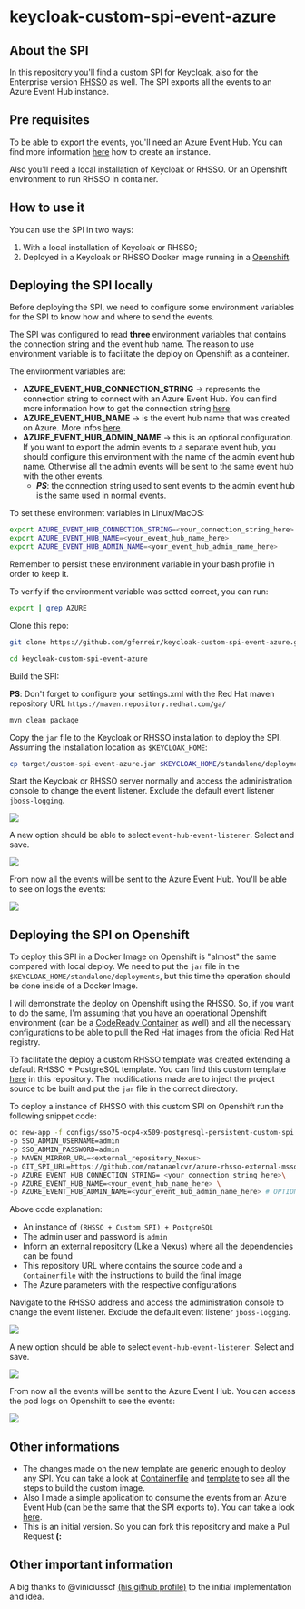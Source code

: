 # keycloak-custom-spi-event-azure

## About the SPI
In this repository you'll find a custom SPI for [Keycloak](https://www.keycloak.org/), also for the Enterprise version [RHSSO](https://access.redhat.com/products/red-hat-single-sign-on/) as well. The SPI exports all the events to an Azure Event Hub instance.

## Pre requisites
To be able to export the events, you'll need an Azure Event Hub. You can find more information [here](https://docs.microsoft.com/en-us/azure/event-hubs/event-hubs-create) how to create an instance.

Also you'll need a local installation of Keycloak or RHSSO. Or an Openshift environment to run RHSSO in container.

## How to use it
You can use the SPI in two ways:

1. With a local installation of Keycloak or RHSSO;
2. Deployed in a Keycloak or RHSSO Docker image running in a [Openshift](https://access.redhat.com/products/red-hat-openshift-container-platform/).

Deploying the SPI locally
----

Before deploying the SPI, we need to configure some environment variables for the SPI to know how and where to send the events.

The SPI was configured to read **three** environment variables that contains the connection string and the event hub name. The reason to use environment variable is to facilitate the deploy on Openshift as a conteiner.

The environment variables are:

- **AZURE_EVENT_HUB_CONNECTION_STRING** -> represents the connection string to connect with an Azure Event Hub. You can find more information how to get the connection string [here](https://docs.microsoft.com/en-us/azure/event-hubs/event-hubs-get-connection-string).
- **AZURE_EVENT_HUB_NAME** -> is the event hub name that was created on Azure. More infos [here](https://docs.microsoft.com/en-us/azure/event-hubs/event-hubs-create).
- **AZURE_EVENT_HUB_ADMIN_NAME** -> this is an optional configuration. If you want to export the admin events to a separate event hub, you should configure this environment with the name of the admin event hub name. Otherwise all the admin events will be sent to the same event hub with the other events. 
  - ***PS***: the connection string used to sent events to the admin event hub is the same used in normal events.

To set these environment variables in Linux/MacOS:

```Bash
export AZURE_EVENT_HUB_CONNECTION_STRING=<your_connection_string_here>
export AZURE_EVENT_HUB_NAME=<your_event_hub_name_here>
export AZURE_EVENT_HUB_ADMIN_NAME=<your_event_hub_admin_name_here>
```

Remember to persist these environment variable in your bash profile in order to keep it.

To verify if the environment variable was setted correct, you can run:

```Bash
export | grep AZURE
```

Clone this repo:

```Bash
git clone https://github.com/gferreir/keycloak-custom-spi-event-azure.git

cd keycloak-custom-spi-event-azure
```

Build the SPI:

**PS**: Don't forget to configure your settings.xml with the Red Hat maven repository URL `https://maven.repository.redhat.com/ga/`

```Bash
mvn clean package 
```

Copy the `jar` file to the Keycloak or RHSSO installation to deploy the SPI. Assuming the installation location as `$KEYCLOAK_HOME`:

```Bash
cp target/custom-spi-event-azure.jar $KEYCLOAK_HOME/standalone/deployments
```

Start the Keycloak or RHSSO server normally and access the administration console to change the event listener. Exclude the default event listener `jboss-logging`.

![](configs/imgs/keycloak_change_event_listener.png)

A new option should be able to select `event-hub-event-listener`. Select and save.

![](configs/imgs/keycloak_change_event_listener_custom.png)

From now all the events will be sent to the Azure Event Hub. You'll be able to see on logs the events:

![](configs/imgs/keycloak_events_log.png)

Deploying the SPI on Openshift
----

To deploy this SPI in a Docker Image on Openshift is "almost" the same compared with local deploy. We need to put the `jar` file in the `$KEYCLOAK_HOME/standalone/deployments`, but this time the operation should be done inside of a Docker Image.

I will demonstrate the deploy on Openshift using the RHSSO. So, if you want to do the same, I'm assuming that you have an operational Openshift environment (can be a [CodeReady Container](https://access.redhat.com/documentation/en-us/red_hat_openshift_local/2.3/html/getting_started_guide/index) as well) and all the necessary configurations to be able to pull the Red Hat images from the oficial Red Hat registry.

To facilitate the deploy a custom RHSSO template was created extending a default RHSSO + PostgreSQL template. You can find this custom template [here](configs/sso75-ocp4-x509-postgresql-persistent-custom-spi.yaml) in this repository. The modifications made are to inject the project source to be built and  put the `jar` file in the correct directory.

To deploy a instance of RHSSO with this custom SPI on Openshift run the following snippet code:

```Bash
oc new-app -f configs/sso75-ocp4-x509-postgresql-persistent-custom-spi.yaml \
-p SSO_ADMIN_USERNAME=admin 
-p SSO_ADMIN_PASSWORD=admin 
-p MAVEN_MIRROR_URL=<external_repository_Nexus>
-p GIT_SPI_URL=https://github.com/natanaelcvr/azure-rhsso-external-mssql-custom-spi-eventhub.git
-p AZURE_EVENT_HUB_CONNECTION_STRING= <your_connection_string_here>\
-p AZURE_EVENT_HUB_NAME=<your_event_hub_name_here> \
-p AZURE_EVENT_HUB_ADMIN_NAME=<your_event_hub_admin_name_here> # OPTIONAL
```

Above code explanation:

- An instance of `(RHSSO + Custom SPI) + PostgreSQL`
- The admin user and password is `admin`
- Inform an external repository (Like a Nexus) where all the dependencies can be found
- This repository URL where contains the source code and a `Containerfile` with the instructions to build the final image
- The Azure parameters with the respective configurations

Navigate to the RHSSO address and access the administration console to change the event listener. Exclude the default event listener `jboss-logging`.

![](configs/imgs/keycloak_change_event_listener.png)

A new option should be able to select `event-hub-event-listener`. Select and save.

![](configs/imgs/keycloak_change_event_listener_custom.png)


From now all the events will be sent to the Azure Event Hub. You can access the pod logs on Openshift to see the events:

![](configs/imgs/keycloak_ocp_logs.png)

Other informations
----

- The changes made on the new template are generic enough to deploy any SPI. You can take a look at [Containerfile](Containerfile) and [template](configs/sso75-ocp4-x509-postgresql-persistent-custom-spi.yaml) to see all the steps to build the custom image.
- Also I made a simple application to consume the events from an Azure Event Hub (can be the same that the SPI exports to). You can take a look [here](https://github.com/gferreir/consumer-azure-event-hub).
- This is an initial version. So you can fork this repository and make a Pull Request **(:**

Other **important** information
----

A big thanks to @viniciusscf [(his github profile)](https://github.com/viniciusfcf) to the initial implementation and idea.